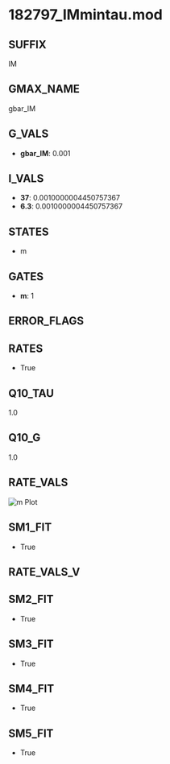 # 182797_IMmintau.mod

## SUFFIX

IM

## GMAX_NAME

gbar_IM

## G_VALS

- **gbar_IM**: 0.001

## I_VALS

- **37**: 0.0010000004450757367
- **6.3**: 0.0010000004450757367

## STATES

- m

## GATES

- **m**: 1

## ERROR_FLAGS


## RATES

- True

## Q10_TAU

1.0

## Q10_G

1.0

## RATE_VALS

![m Plot](/Users/pbozelos/Dropbox/icg-Chai-Panos/supermodels/output_markdown_files/K/182797_IMmintau.mod/images/m.png)

## SM1_FIT

- True

## RATE_VALS_V

## SM2_FIT

- True

## SM3_FIT

- True

## SM4_FIT

- True

## SM5_FIT

- True

